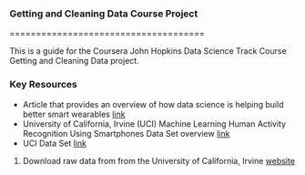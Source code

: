 ### Getting and Cleaning Data Course Project

=====================================

This is a guide for the Coursera John Hopkins Data Science Track Course Getting and Cleaning Data project.


### Key Resources

* Article that provides an overview of how data science is helping build better smart wearables [link](http://www.insideactivitytracking.com/data-science-activity-tracking-and-the-battle-for-the-worlds-top-sports-brand/)
* University of California, Irvine (UCI) Machine Learning Human Activity Recognition Using Smartphones Data Set overview [link](http://archive.ics.uci.edu/ml/datasets/Human+Activity+Recognition+Using+Smartphones)
* UCI Data Set [link](https://d396qusza40orc.cloudfront.net/getdata%2Fprojectfiles%2FUCI%20HAR%20Dataset.zip)


1. Download raw data from from the University of California, Irvine [website](http://archive.ics.uci.edu/ml/datasets/Human+Activity+Recognition+Using+Smartphones)


